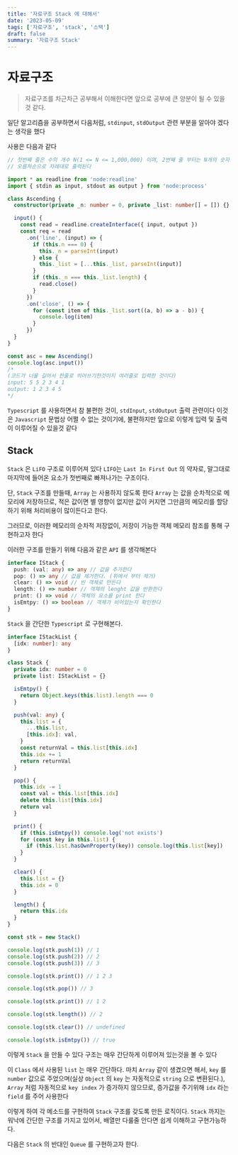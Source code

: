 ```yaml
---
title: '자료구조 Stack 에 대해서'
date: '2023-05-09'
tags: ['자료구조', 'stack', '스택']
draft: false
summary: '자료구조 Stack'
---
```


# 자료구조

> 자료구조를 차근차근 공부해서 이해한다면 앞으로 공부에 큰 양분이 될 수 있을것 같다.

일단 알고리즘을 공부하면서 다음처럼, `stdinput`, `stdOutput` 관련 부분을 알아야 겠다는 생각을 했다

사용은 다음과 같다

```ts
// 첫번째 줄은 수의 개수 N(1 <= N <= 1,000,000) 이며, 2번째 줄 부터는 N개의 숫자가 주어진다
// 오름차순으로 차례대로 출력된다

import * as readline from 'node:readline'
import { stdin as input, stdout as output } from 'node:process'

class Ascending {
  constructor(private _n: number = 0, private _list: number[] = []) {}

  input() {
    const read = readline.createInterface({ input, output })
    const req = read
      .on('line', (input) => {
        if (this.n === 0) {
          this._n = parseInt(input)
        } else {
          this._list = [...this._list, parseInt(input)]
        }
        if (this._n === this._list.length) {
          read.close()
        }
      })
      .on('close', () => {
        for (const item of this._list.sort((a, b) => a - b)) {
          console.log(item)
        }
      })
  }
}

const asc = new Ascending()
console.log(asc.input())
/*
(코드가 너물 길어서 한줄로 띄어쓰기한것이지 여러줄로 입력한 것이다)
input: 5 5 2 3 4 1 
output: 1 2 3 4 5
*/
```

`Typescript` 를 사용하면서 참 불편한 것이, `stdInput`, `stdOutput` 출력 관련이다
이것은 `Javascript` 문법상 어쩔 수 없는 것이기에, 불편하지만 앞으로 이렇게 입력 및 출력이 이루어질 수 있을것 같다

## Stack

`Stack` 은 `LiFO` 구조로 이루어져 있다
`LIFO`는 `Last In First Out` 의 약자로, 말그대로 마지막에 들어온 요소가 첫번째로 빠져나가는 구조이다.

단, `Stack` 구조를 만들때, `Array` 는 사용하지 않도록 한다
`Array` 는 값을 순차적으로 메모리에 저장하므로, 적은 값이면 별 영향이 없지만 값이 커지면 그만큼의 메모리를 할당하기 위해 처리비용이 많이든다고 한다.

그러므로, 이러한 메모리의 순차적 저장없이, 저장이 가능한 객체 메모리 참조를 통해 구현하고자 한다

이러한 구조를 만들기 위해 다음과 같은 `API` 를 생각해본다

```ts
interface IStack {
  push: (val: any) => any // 값을 추가한다
  pop: () => any // 값을 제거한다. (위에서 부터 제거)
  clear: () => void // 빈 객체로 만든다
  length: () => number // 객체의 lenght 값을 반환한다
  print: () => void // 객체의 요소를 print 한다
  isEmtpy: () => boolean // 객체가 비어있는지 확인한다
}
```

`Stack` 을 간단한 `Typescript` 로 구현해본다.

```ts
interface IStackList {
  [idx: number]: any
}

class Stack {
  private idx: number = 0
  private list: IStackList = {}

  isEmtpy() {
    return Object.keys(this.list).length === 0
  }

  push(val: any) {
    this.list = {
      ...this.list,
      [this.idx]: val,
    }
    const returnVal = this.list[this.idx]
    this.idx += 1
    return returnVal
  }

  pop() {
    this.idx -= 1
    const val = this.list[this.idx]
    delete this.list[this.idx]
    return val
  }

  print() {
    if (this.isEmtpy()) console.log('not exists')
    for (const key in this.list) {
      if (this.list.hasOwnProperty(key)) console.log(this.list[key])
    }
  }

  clear() {
    this.list = {}
    this.idx = 0
  }

  length() {
    return this.idx
  }
}

const stk = new Stack()

console.log(stk.push(1)) // 1
console.log(stk.push(2)) // 2
console.log(stk.push(3)) // 3

console.log(stk.print()) // 1 2 3

console.log(stk.pop()) // 3

console.log(stk.print()) // 1 2

console.log(stk.length()) // 2

console.log(stk.clear()) // undefined

console.log(stk.isEmtpy()) // true
```

이렇게 `Stack` 을 만들 수 있다
구조는 매우 간단하게 이루어져 있는것을 볼 수 있다

이 `Class` 에서 사용된 `list` 는 매우 간단하다.
마치 `Array` 같이 생겼으면 해서, `key` 를 `number` 값으로 주었으며(실상 `Object` 의 `key` 는 자동적으로 `string` 으로 변환된다.),
`Array` 처럼 자동적으로 `key index` 가 증가하지 않으므로, 증가값을 주기위해 `idx` 라는 `field` 를 주어 사용한다

이렇게 하여 각 메소드를 구현하여 `Stack` 구조를 갖도록 만든 로직이다.
`Stack` 까지는 워낙에 간단한 구조를 가지고 있어서, 배열만 다룰줄 안다면 쉽게 이해하고 구현가능하다.

다음은 `Stack` 의 반대인 `Queue` 를 구현하고자 한다.
